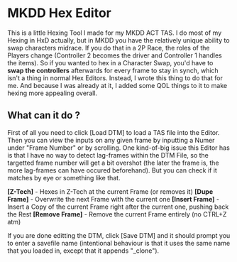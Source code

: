 # MKDD Hex Editor
This is a little Hexing Tool I made for my MKDD ACT TAS. I do most of my Hexing in HxD actually, but in MKDD you have the relatively unique ability to swap characters midrace. If you do that in a 2P Race, the roles of the Players change (Controller 2 becomes the driver and Controller 1 handles the items).
So if you wanted to hex in a Character Swap, you'd have to **swap the controllers** afterwards for every frame to stay in synch, which isn't a thing in normal Hex Editors. Instead, I wrote this thing to do that for me. And because I was already at it, I added some QOL things to it to make hexing more appealing overall.

## What can it do ?
First of all you need to click [Load DTM] to load a TAS file into the Editor. Then you can view the inputs on any given frame by inputting a Numer under "Frame Number" or by scrolling. One kind-of-big issue this Editor has is that I have no way to detect lag-frames within the DTM File, so the targetted frame number will get a bit overshot (the later the frame is, the more lag-frames can have occured beforehand). But you can check if it matches by eye or something like that.

**[Z-Tech]** - Hexes in Z-Tech at the current Frame (or removes it)
**[Dupe Frame]** - Overwrite the next Frame with the current one
**[Insert Frame]** - Insert a Copy of the current Frame right after the current one, pushing back the Rest
**[Remove Frame]** - Remove the current Frame entirely (no CTRL+Z atm)

If you are done editting the DTM, click [Save DTM] and it should prompt you to enter a savefile name (intentional behaviour is that it uses the same name that you loaded in, except that it appends "_clone").